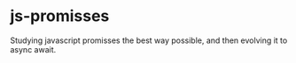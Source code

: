 # js-promisses
Studying javascript promisses the best way possible, and then evolving it to async await.
